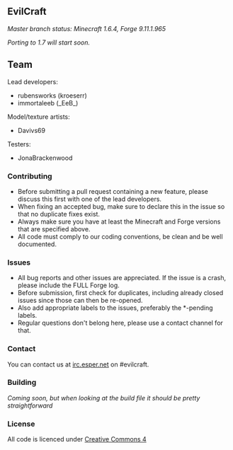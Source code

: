 ## EvilCraft

_Master branch status: Minecraft 1.6.4, Forge 9.11.1.965_

_Porting to 1.7 will start soon._

## Team
Lead developers:
 * rubensworks (kroeserr)
 * immortaleeb (\_EeB\_)

Model/texture artists:
 * Davivs69

Testers:
 * JonaBrackenwood

### Contributing
* Before submitting a pull request containing a new feature, please discuss this first with one of the lead developers.
* When fixing an accepted bug, make sure to declare this in the issue so that no duplicate fixes exist.
* Always make sure you have at least the Minecraft and Forge versions that are specified above.
* All code must comply to our coding conventions, be clean and be well documented.

### Issues
* All bug reports and other issues are appreciated. If the issue is a crash, please include the FULL Forge log.
* Before submission, first check for duplicates, including already closed issues since those can then be re-opened.
* Also add appropriate labels to the issues, preferably the *-pending labels.
* Regular questions don't belong here, please use a contact channel for that.

### Contact
You can contact us at [irc.esper.net](irc://irc.esper.net) on #evilcraft.

### Building
_Coming soon, but when looking at the build file it should be pretty straightforward_

### License
All code is licenced under [Creative Commons 4](http://creativecommons.org/licenses/by/4.0/)
